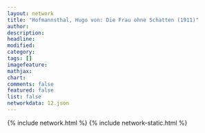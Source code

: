 ```yaml
---
layout: network
title: "Hofmannsthal, Hugo von: Die Frau ohne Schatten (1911)"
author:
description:
headline:
modified:
category:
tags: []
imagefeature: 
mathjax: 
chart: 
comments: false
featured: false
list: false
networkdata: 12.json
---
```

{% include network.html %}
{% include network-static.html %}
